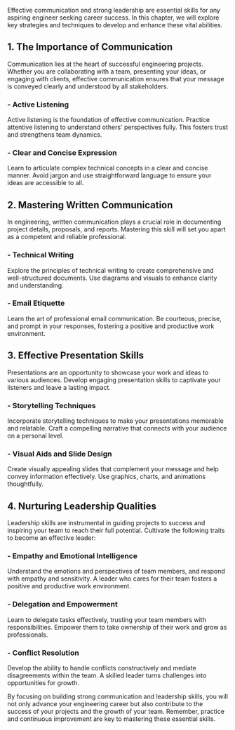 
Effective communication and strong leadership are essential skills for any aspiring engineer seeking career success. In this chapter, we will explore key strategies and techniques to develop and enhance these vital abilities.

1\. The Importance of Communication
----------------------------------

Communication lies at the heart of successful engineering projects. Whether you are collaborating with a team, presenting your ideas, or engaging with clients, effective communication ensures that your message is conveyed clearly and understood by all stakeholders.

### - Active Listening

Active listening is the foundation of effective communication. Practice attentive listening to understand others' perspectives fully. This fosters trust and strengthens team dynamics.

### - Clear and Concise Expression

Learn to articulate complex technical concepts in a clear and concise manner. Avoid jargon and use straightforward language to ensure your ideas are accessible to all.

2\. Mastering Written Communication
----------------------------------

In engineering, written communication plays a crucial role in documenting project details, proposals, and reports. Mastering this skill will set you apart as a competent and reliable professional.

### - Technical Writing

Explore the principles of technical writing to create comprehensive and well-structured documents. Use diagrams and visuals to enhance clarity and understanding.

### - Email Etiquette

Learn the art of professional email communication. Be courteous, precise, and prompt in your responses, fostering a positive and productive work environment.

3\. Effective Presentation Skills
--------------------------------

Presentations are an opportunity to showcase your work and ideas to various audiences. Develop engaging presentation skills to captivate your listeners and leave a lasting impact.

### - Storytelling Techniques

Incorporate storytelling techniques to make your presentations memorable and relatable. Craft a compelling narrative that connects with your audience on a personal level.

### - Visual Aids and Slide Design

Create visually appealing slides that complement your message and help convey information effectively. Use graphics, charts, and animations thoughtfully.

4\. Nurturing Leadership Qualities
---------------------------------

Leadership skills are instrumental in guiding projects to success and inspiring your team to reach their full potential. Cultivate the following traits to become an effective leader:

### - Empathy and Emotional Intelligence

Understand the emotions and perspectives of team members, and respond with empathy and sensitivity. A leader who cares for their team fosters a positive and productive work environment.

### - Delegation and Empowerment

Learn to delegate tasks effectively, trusting your team members with responsibilities. Empower them to take ownership of their work and grow as professionals.

### - Conflict Resolution

Develop the ability to handle conflicts constructively and mediate disagreements within the team. A skilled leader turns challenges into opportunities for growth.

By focusing on building strong communication and leadership skills, you will not only advance your engineering career but also contribute to the success of your projects and the growth of your team. Remember, practice and continuous improvement are key to mastering these essential skills.
